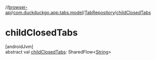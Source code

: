 //[browser-api](../../../index.md)/[com.duckduckgo.app.tabs.model](../index.md)/[TabRepository](index.md)/[childClosedTabs](child-closed-tabs.md)

# childClosedTabs

[androidJvm]\
abstract val [childClosedTabs](child-closed-tabs.md): SharedFlow&lt;[String](https://kotlinlang.org/api/latest/jvm/stdlib/kotlin/-string/index.html)&gt;
